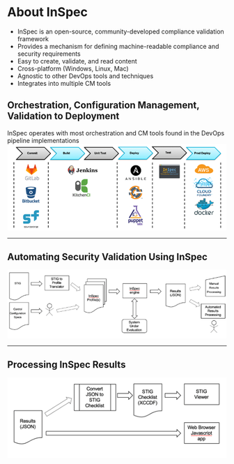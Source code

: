 # About InSpec

- InSpec is an open-source, community-developed compliance validation framework
- Provides a mechanism for defining machine-readable compliance and security requirements
- Easy to create, validate, and read content
- Cross-platform (Windows, Linux, Mac)
- Agnostic to other DevOps tools and techniques
- Integrates into multiple CM tools

## Orchestration, Configuration Management, Validation to Deployment

InSpec operates with most orchestration and CM tools found in the DevOps pipeline implementations
![Alt text](../images/InSpec_Orchestration.png?raw=true "InSpec Orchestration")

---

## Automating Security Validation Using InSpec

![Alt text](../images/Automating_Security_Validation.png?raw=true "Automating Security Validation")

---

## Processing InSpec Results

![Alt text](../images/Processing_InSpec_Results.png?raw=true "Processing InSpec Results")
